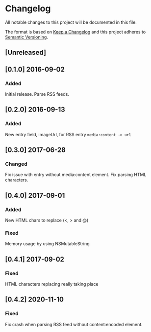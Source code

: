 # Changelog

All notable changes to this project will be documented in this file.

The format is based on [Keep a Changelog](http://keepachangelog.com/en/1.0.0/)
and this project adheres to [Semantic Versioning](http://semver.org/spec/v2.0.0.html).

## [Unreleased]

## [0.1.0] 2016-09-02

### Added

Initial release. Parse RSS feeds.

## [0.2.0] 2016-09-13

### Added

New entry field, imageUrl, for RSS entry `media:content -> url`

## [0.3.0] 2017-06-28

### Changed

Fix issue with entry without media:content element.
Fix parsing HTML characters.

## [0.4.0] 2017-09-01

### Added

New HTML chars to replace (<, > and @)

### Fixed

Memory usage by using NSMutableString

## [0.4.1] 2017-09-02

### Fixed

HTML characters replacing really taking place

## [0.4.2] 2020-11-10

### Fixed

Fix crash when parsing RSS feed without content:encoded element.
